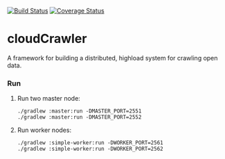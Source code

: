 [![Build Status](https://travis-ci.org/Jaitl/cloud-crawler.svg?branch=master)](https://travis-ci.org/Jaitl/cloud-crawler)
[![Coverage Status](https://coveralls.io/repos/github/Jaitl/cloud-crawler/badge.svg?branch=master)](https://coveralls.io/github/Jaitl/cloud-crawler?branch=master)
# cloudCrawler
A framework for building a distributed, highload system for crawling open data.

### Run
1. Run two master node:
    ```
    ./gradlew :master:run -DMASTER_PORT=2551
    ./gradlew :master:run -DMASTER_PORT=2552
    ```
2. Run worker nodes:
    ```
    ./gradlew :simple-worker:run -DWORKER_PORT=2561
    ./gradlew :simple-worker:run -DWORKER_PORT=2562
    ```
